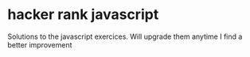 # hacker rank javascript
 Solutions to the javascript exercices. Will upgrade them anytime I find a better improvement
